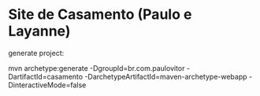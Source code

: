Site de Casamento (Paulo e Layanne)
=========

generate project:

mvn archetype:generate -DgroupId=br.com.paulovitor -DartifactId=casamento -DarchetypeArtifactId=maven-archetype-webapp -DinteractiveMode=false